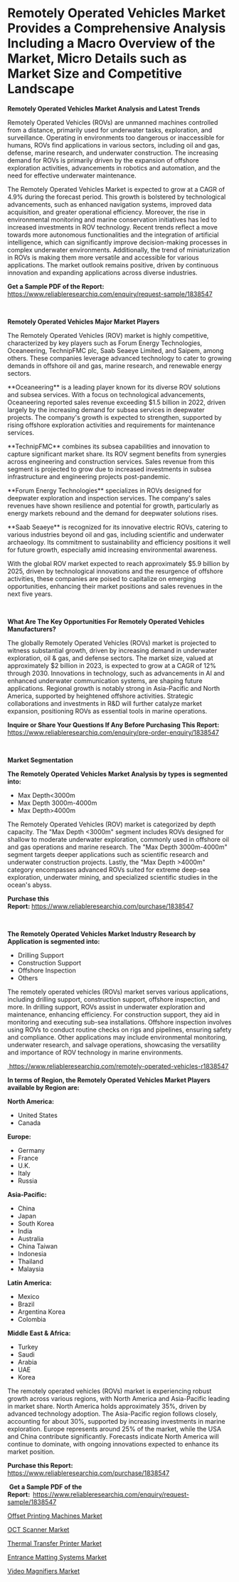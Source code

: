 <p><h1>Remotely Operated Vehicles Market Provides a Comprehensive Analysis Including a Macro Overview of the Market, Micro Details such as Market Size and Competitive Landscape</h1></p><p><strong>Remotely Operated Vehicles Market Analysis and Latest Trends</strong></p>
<p><p>Remotely Operated Vehicles (ROVs) are unmanned machines controlled from a distance, primarily used for underwater tasks, exploration, and surveillance. Operating in environments too dangerous or inaccessible for humans, ROVs find applications in various sectors, including oil and gas, defense, marine research, and underwater construction. The increasing demand for ROVs is primarily driven by the expansion of offshore exploration activities, advancements in robotics and automation, and the need for effective underwater maintenance.</p><p>The Remotely Operated Vehicles Market is expected to grow at a CAGR of 4.9% during the forecast period. This growth is bolstered by technological advancements, such as enhanced navigation systems, improved data acquisition, and greater operational efficiency. Moreover, the rise in environmental monitoring and marine conservation initiatives has led to increased investments in ROV technology. Recent trends reflect a move towards more autonomous functionalities and the integration of artificial intelligence, which can significantly improve decision-making processes in complex underwater environments. Additionally, the trend of miniaturization in ROVs is making them more versatile and accessible for various applications. The market outlook remains positive, driven by continuous innovation and expanding applications across diverse industries.</p></p>
<p><strong>Get a Sample PDF of the Report:&nbsp;</strong> <a href="https://www.reliableresearchiq.com/enquiry/request-sample/1838547?utm_campaign=99&utm_medium=2&utm_source=Github&utm_content=ia&utm_term=11042025&utm_id=remotely-operated-vehicles">https://www.reliableresearchiq.com/enquiry/request-sample/1838547</a></p>
<p>&nbsp;</p>
<p><strong>Remotely Operated Vehicles Major Market Players</strong></p>
<p><p>The Remotely Operated Vehicles (ROV) market is highly competitive, characterized by key players such as Forum Energy Technologies, Oceaneering, TechnipFMC plc, Saab Seaeye Limited, and Saipem, among others. These companies leverage advanced technology to cater to growing demands in offshore oil and gas, marine research, and renewable energy sectors.</p><p>**Oceaneering** is a leading player known for its diverse ROV solutions and subsea services. With a focus on technological advancements, Oceaneering reported sales revenue exceeding $1.5 billion in 2022, driven largely by the increasing demand for subsea services in deepwater projects. The company's growth is expected to strengthen, supported by rising offshore exploration activities and requirements for maintenance services.</p><p>**TechnipFMC** combines its subsea capabilities and innovation to capture significant market share. Its ROV segment benefits from synergies across engineering and construction services. Sales revenue from this segment is projected to grow due to increased investments in subsea infrastructure and engineering projects post-pandemic.</p><p>**Forum Energy Technologies** specializes in ROVs designed for deepwater exploration and inspection services. The company's sales revenues have shown resilience and potential for growth, particularly as energy markets rebound and the demand for deepwater solutions rises.</p><p>**Saab Seaeye** is recognized for its innovative electric ROVs, catering to various industries beyond oil and gas, including scientific and underwater archaeology. Its commitment to sustainability and efficiency positions it well for future growth, especially amid increasing environmental awareness.</p><p>With the global ROV market expected to reach approximately $5.9 billion by 2025, driven by technological innovations and the resurgence of offshore activities, these companies are poised to capitalize on emerging opportunities, enhancing their market positions and sales revenues in the next five years.</p></p>
<p>&nbsp;</p>
<p><strong>What Are The Key Opportunities For Remotely Operated Vehicles Manufacturers?</strong></p>
<p><p>The globally Remotely Operated Vehicles (ROVs) market is projected to witness substantial growth, driven by increasing demand in underwater exploration, oil & gas, and defense sectors. The market size, valued at approximately $2 billion in 2023, is expected to grow at a CAGR of 12% through 2030. Innovations in technology, such as advancements in AI and enhanced underwater communication systems, are shaping future applications. Regional growth is notably strong in Asia-Pacific and North America, supported by heightened offshore activities. Strategic collaborations and investments in R&D will further catalyze market expansion, positioning ROVs as essential tools in marine operations.</p></p>
<p><strong>Inquire or Share Your Questions If Any Before Purchasing This Report:</strong> <a href="https://www.reliableresearchiq.com/enquiry/pre-order-enquiry/1838547?utm_campaign=99&utm_medium=2&utm_source=Github&utm_content=ia&utm_term=11042025&utm_id=remotely-operated-vehicles">https://www.reliableresearchiq.com/enquiry/pre-order-enquiry/1838547</a></p>
<p>&nbsp;</p>
<p><strong>Market Segmentation</strong></p>
<p><strong>The Remotely Operated Vehicles Market Analysis by types is segmented into:</strong></p>
<p><ul><li>Max Depth<3000m</li><li>Max Depth 3000m-4000m</li><li>Max Depth>4000m</li></ul></p>
<p><p>The Remotely Operated Vehicles (ROV) market is categorized by depth capacity. The "Max Depth <3000m" segment includes ROVs designed for shallow to moderate underwater exploration, commonly used in offshore oil and gas operations and marine research. The "Max Depth 3000m-4000m" segment targets deeper applications such as scientific research and underwater construction projects. Lastly, the "Max Depth >4000m" category encompasses advanced ROVs suited for extreme deep-sea exploration, underwater mining, and specialized scientific studies in the ocean's abyss.</p></p>
<p><strong>Purchase this Report:&nbsp;</strong><a href="https://www.reliableresearchiq.com/purchase/1838547?utm_campaign=99&utm_medium=2&utm_source=Github&utm_content=ia&utm_term=11042025&utm_id=remotely-operated-vehicles">https://www.reliableresearchiq.com/purchase/1838547</a></p>
<p>&nbsp;</p>
<p><strong>The Remotely Operated Vehicles Market Industry Research by Application is segmented into:</strong></p>
<p><ul><li>Drilling Support</li><li>Construction Support</li><li>Offshore Inspection</li><li>Others</li></ul></p>
<p><p>The remotely operated vehicles (ROVs) market serves various applications, including drilling support, construction support, offshore inspection, and more. In drilling support, ROVs assist in underwater exploration and maintenance, enhancing efficiency. For construction support, they aid in monitoring and executing sub-sea installations. Offshore inspection involves using ROVs to conduct routine checks on rigs and pipelines, ensuring safety and compliance. Other applications may include environmental monitoring, underwater research, and salvage operations, showcasing the versatility and importance of ROV technology in marine environments.</p></p>
<p><a href="https://www.reliableresearchiq.com/remotely-operated-vehicles-r1838547?utm_campaign=99&utm_medium=2&utm_source=Github&utm_content=ia&utm_term=11042025&utm_id=remotely-operated-vehicles">&nbsp;https://www.reliableresearchiq.com/remotely-operated-vehicles-r1838547</a></p>
<p><strong>In terms of Region, the Remotely Operated Vehicles Market Players available by Region are:</strong></p>
<p>
    <p> <strong> North America: </strong>
        <ul>
            <li>United States</li>
            <li>Canada</li>
        </ul>
        </p> 
    <p> <strong> Europe: </strong>
        <ul>
            <li>Germany</li>
            <li>France</li>
            <li>U.K.</li>
            <li>Italy</li>
            <li>Russia</li>
        </ul>
        </p> 
    <p> <strong> Asia-Pacific: </strong>
        <ul>
            <li>China</li>
            <li>Japan</li>
            <li>South Korea</li>
            <li>India</li>
            <li>Australia</li>
            <li>China Taiwan</li>
            <li>Indonesia</li>
            <li>Thailand</li>
            <li>Malaysia</li>
        </ul>
        </p> 
    <p> <strong> Latin America: </strong>
        <ul>
            <li>Mexico</li>
            <li>Brazil</li>
            <li>Argentina Korea</li>
            <li>Colombia</li>
        </ul>
        </p> 
    <p> <strong> Middle East & Africa: </strong>
        <ul>
            <li>Turkey</li>
            <li>Saudi</li>
            <li>Arabia</li>
            <li>UAE</li>
            <li>Korea</li>
        </ul>
    </p>
    </p>
<p><p>The remotely operated vehicles (ROVs) market is experiencing robust growth across various regions, with North America and Asia-Pacific leading in market share. North America holds approximately 35%, driven by advanced technology adoption. The Asia-Pacific region follows closely, accounting for about 30%, supported by increasing investments in marine exploration. Europe represents around 25% of the market, while the USA and China contribute significantly. Forecasts indicate North America will continue to dominate, with ongoing innovations expected to enhance its market position.</p></p>
<p><strong>Purchase this Report: </strong><a href="https://www.reliableresearchiq.com/purchase/1838547?utm_campaign=99&utm_medium=2&utm_source=Github&utm_content=ia&utm_term=11042025&utm_id=remotely-operated-vehicles">https://www.reliableresearchiq.com/purchase/1838547</a></p>
<p>&nbsp;<strong>Get a Sample PDF of the Report:&nbsp;&nbsp;</strong><a href="https://www.reliableresearchiq.com/enquiry/request-sample/1838547?utm_campaign=99&utm_medium=2&utm_source=Github&utm_content=ia&utm_term=11042025&utm_id=remotely-operated-vehicles">https://www.reliableresearchiq.com/enquiry/request-sample/1838547</a></p>
<p><strong></strong></p>
<p><p><a href="https://github.com/kaidaloeckf7/Market-Research-Report-List-1/blob/main/offset-printing-machines-market.md?utm_campaign=99&utm_medium=2&utm_source=Github&utm_content=ia&utm_term=11042025&utm_id=remotely-operated-vehicles">Offset Printing Machines Market</a></p><p><a href="https://github.com/ocambdidarhz/Market-Research-Report-List-1/blob/main/oct-scanner-market.md?utm_campaign=99&utm_medium=2&utm_source=Github&utm_content=ia&utm_term=11042025&utm_id=remotely-operated-vehicles">OCT Scanner Market</a></p><p><a href="https://github.com/aslinalirey9/Market-Research-Report-List-1/blob/main/thermal-transfer-printer-market.md?utm_campaign=99&utm_medium=2&utm_source=Github&utm_content=ia&utm_term=11042025&utm_id=remotely-operated-vehicles">Thermal Transfer Printer Market</a></p><p><a href="https://github.com/arifasabeygb/Market-Research-Report-List-1/blob/main/entrance-matting-systems-market.md?utm_campaign=99&utm_medium=2&utm_source=Github&utm_content=ia&utm_term=11042025&utm_id=remotely-operated-vehicles">Entrance Matting Systems Market</a></p><p><a href="https://github.com/ajegiobitsa/Market-Research-Report-List-1/blob/main/video-magnifiers-market.md?utm_campaign=99&utm_medium=2&utm_source=Github&utm_content=ia&utm_term=11042025&utm_id=remotely-operated-vehicles">Video Magnifiers Market</a></p></p>